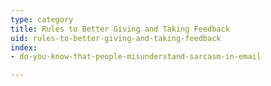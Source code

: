 ```yaml
---
type: category
title: Rules to Better Giving and Taking Feedback
uid: rules-to-better-giving-and-taking-feedback
index:
- do-you-know-that-people-misunderstand-sarcasm-in-email

---
```

 

